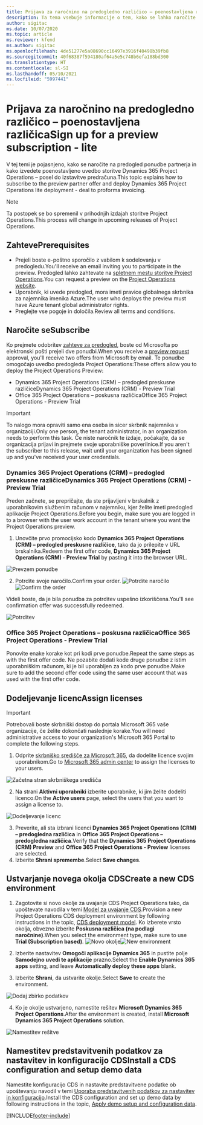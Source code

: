 ```yaml
---
title: Prijava za naročnino na predogledno različico – poenostavljena različica
description: Ta tema vsebuje informacije o tem, kako se lahko naročite in uvedete poenostavljeno uvedbo storitve Project Operations – od posla do izstavitve predračuna.
author: sigitac
ms.date: 10/07/2020
ms.topic: article
ms.reviewer: kfend
ms.author: sigitac
ms.openlocfilehash: 4de51277e5a08690cc16497e3916f40498b39fb8
ms.sourcegitcommit: 40f68387f594180af64a5e5c748b6efa188bd300
ms.translationtype: HT
ms.contentlocale: sl-SI
ms.lasthandoff: 05/10/2021
ms.locfileid: "5997441"
---
```

# <a name="sign-up-for-a-preview-subscription---lite"></a><span data-ttu-id="83ec2-103">Prijava za naročnino na predogledno različico – poenostavljena različica</span><span class="sxs-lookup"><span data-stu-id="83ec2-103">Sign up for a preview subscription - lite</span></span> 

<span data-ttu-id="83ec2-104">V tej temi je pojasnjeno, kako se naročite na predogled ponudbe partnerja in kako izvedete poenostavljeno uvedbo storitve Dynamics 365 Project Operations – posel do izstavitve predračuna.</span><span class="sxs-lookup"><span data-stu-id="83ec2-104">This topic explains how to subscribe to the preview partner offer and deploy Dynamics 365 Project Operations lite deployment - deal to proforma invoicing.</span></span>

> [!NOTE]
> <span data-ttu-id="83ec2-105">Ta postopek se bo spremenil v prihodnjih izdajah storitve Project Operations.</span><span class="sxs-lookup"><span data-stu-id="83ec2-105">This process will change in upcoming releases of Project Operations.</span></span>

## <a name="prerequisites"></a><span data-ttu-id="83ec2-106">Zahteve</span><span class="sxs-lookup"><span data-stu-id="83ec2-106">Prerequisites</span></span>

- <span data-ttu-id="83ec2-107">Prejeli boste e-poštno sporočilo z vabilom k sodelovanju v predogledu.</span><span class="sxs-lookup"><span data-stu-id="83ec2-107">You'll receive an email inviting you to participate in the preview.</span></span> <span data-ttu-id="83ec2-108">Predogled lahko zahtevate na [spletnem mestu storitve Project Operations](https://dynamics.microsoft.com/en-us/project-operations/overview/).</span><span class="sxs-lookup"><span data-stu-id="83ec2-108">You can request a preview on the [Project Operations website](https://dynamics.microsoft.com/en-us/project-operations/overview/).</span></span>
- <span data-ttu-id="83ec2-109">Uporabnik, ki uvede predogled, mora imeti pravice globalnega skrbnika za najemnika imenika Azure.</span><span class="sxs-lookup"><span data-stu-id="83ec2-109">The user who deploys the preview must have Azure tenant global administrator rights.</span></span>
- <span data-ttu-id="83ec2-110">Preglejte vse pogoje in določila.</span><span class="sxs-lookup"><span data-stu-id="83ec2-110">Review all terms and conditions.</span></span>

## <a name="subscribe"></a><span data-ttu-id="83ec2-111">Naročite se</span><span class="sxs-lookup"><span data-stu-id="83ec2-111">Subscribe</span></span>

<span data-ttu-id="83ec2-112">Ko prejmete odobritev [zahteve za predogled](https://forms.office.com/FormsPro/Pages/ResponsePage.aspx?id=v4j5cvGGr0GRqy180BHbR56j8lZs0FdAvwT75_WNFyxUMkRDV1NYQU5TNjE2VjhKOVBUNVg2R0s1NC4u), boste od Microsofta po elektronski pošti prejeli dve ponudbi.</span><span class="sxs-lookup"><span data-stu-id="83ec2-112">When you receive a [preview request](https://forms.office.com/FormsPro/Pages/ResponsePage.aspx?id=v4j5cvGGr0GRqy180BHbR56j8lZs0FdAvwT75_WNFyxUMkRDV1NYQU5TNjE2VjhKOVBUNVg2R0s1NC4u) approval, you'll receive two offers from Microsoft by email.</span></span> <span data-ttu-id="83ec2-113">Te ponudbe omogočajo uvedbo predogleda Project Operations:</span><span class="sxs-lookup"><span data-stu-id="83ec2-113">These offers allow you to deploy the Project Operations Preview:</span></span>

- <span data-ttu-id="83ec2-114">Dynamics 365 Project Operations (CRM) – predogled preskusne različice</span><span class="sxs-lookup"><span data-stu-id="83ec2-114">Dynamics 365 Project Operations (CRM) - Preview Trial</span></span>
- <span data-ttu-id="83ec2-115">Office 365 Project Operations – poskusna različica</span><span class="sxs-lookup"><span data-stu-id="83ec2-115">Office 365 Project Operations - Preview Trial</span></span>

> [!IMPORTANT]
> <span data-ttu-id="83ec2-116">To nalogo mora opraviti samo ena oseba in sicer skrbnik najemnika v organizaciji.</span><span class="sxs-lookup"><span data-stu-id="83ec2-116">Only one person, the tenant administrator, in an organization needs to perform this task.</span></span> <span data-ttu-id="83ec2-117">Če niste naročnik te izdaje, počakajte, da se organizacija prijavi in prejmete svoje uporabniške poverilnice.</span><span class="sxs-lookup"><span data-stu-id="83ec2-117">If you aren't the subscriber to this release, wait until your organization has been signed up and you've received your user credentials.</span></span>

### <a name="dynamics-365-project-operations-crm---preview-trial"></a><span data-ttu-id="83ec2-118">Dynamics 365 Project Operations (CRM) – predogled preskusne različice</span><span class="sxs-lookup"><span data-stu-id="83ec2-118">Dynamics 365 Project Operations (CRM) - Preview Trial</span></span> 

<span data-ttu-id="83ec2-119">Preden začnete, se prepričajte, da ste prijavljeni v brskalnik z uporabnikovim službenim računom v najemniku, kjer želite imeti predogled aplikacije Project Operations.</span><span class="sxs-lookup"><span data-stu-id="83ec2-119">Before you begin, make sure you are logged in to a browser with the user work account in the tenant where you want the Project Operations preview.</span></span>

1. <span data-ttu-id="83ec2-120">Unovčite prvo promocijsko kodo **Dynamics 365 Project Operations (CRM) – predogled preskusne različice**, tako da jo prilepite v URL brskalnika.</span><span class="sxs-lookup"><span data-stu-id="83ec2-120">Redeem the first offer code, **Dynamics 365 Project Operations (CRM) - Preview Trial** by pasting it into the browser URL.</span></span>

![Prevzem ponudbe](./media/16RedeemFirstOfferNew.png)

2. <span data-ttu-id="83ec2-122">Potrdite svoje naročilo.</span><span class="sxs-lookup"><span data-stu-id="83ec2-122">Confirm your order.</span></span>
<span data-ttu-id="83ec2-123">![Potrdite naročilo](./media/17ConfirmOrderNew.png)</span><span class="sxs-lookup"><span data-stu-id="83ec2-123">![Confirm the order](./media/17ConfirmOrderNew.png)</span></span>

<span data-ttu-id="83ec2-124">Videli boste, da je bila ponudba za potrditev uspešno izkoriščena.</span><span class="sxs-lookup"><span data-stu-id="83ec2-124">You'll see confirmation offer was successfully redeemed.</span></span>

![Potrditev](./media/18OrderConfirmationNew.png)

### <a name="office-365-project-operations---preview-trial"></a><span data-ttu-id="83ec2-126">Office 365 Project Operations – poskusna različica</span><span class="sxs-lookup"><span data-stu-id="83ec2-126">Office 365 Project Operations - Preview Trial</span></span>

<span data-ttu-id="83ec2-127">Ponovite enake korake kot pri kodi prve ponudbe.</span><span class="sxs-lookup"><span data-stu-id="83ec2-127">Repeat the same steps as with the first offer code.</span></span> <span data-ttu-id="83ec2-128">Ne pozabite dodati kode druge ponudbe z istim uporabniškim računom, ki je bil uporabljen za kodo prve ponudbe.</span><span class="sxs-lookup"><span data-stu-id="83ec2-128">Make sure to add the second offer code using the same user account that was used with the first offer code.</span></span>

## <a name="assign-licenses"></a><span data-ttu-id="83ec2-129">Dodeljevanje licenc</span><span class="sxs-lookup"><span data-stu-id="83ec2-129">Assign licenses</span></span>

> [!IMPORTANT]
> <span data-ttu-id="83ec2-130">Potrebovali boste skrbniški dostop do portala Microsoft 365 vaše organizacije, če želite dokončati naslednje korake.</span><span class="sxs-lookup"><span data-stu-id="83ec2-130">You will need administrative access to your organization's Microsoft 365 Portal to complete the following steps.</span></span>


1. <span data-ttu-id="83ec2-131">Odprite [skrbniško središče za Microsoft 365](https://portal.office.com/), da dodelite licence svojim uporabnikom.</span><span class="sxs-lookup"><span data-stu-id="83ec2-131">Go to [Microsoft 365 admin center](https://portal.office.com/) to assign the licenses to your users.</span></span>

![Začetna stran skrbniškega središča](./media/14AdminPortal.png)

2. <span data-ttu-id="83ec2-133">Na strani **Aktivni uporabniki** izberite uporabnike, ki jim želite dodeliti licenco.</span><span class="sxs-lookup"><span data-stu-id="83ec2-133">On the **Active users** page, select the users that you want to assign a license to.</span></span>

![Dodeljevanje licenc](./media/15AssignLicenses.png)

3. <span data-ttu-id="83ec2-135">Preverite, ali sta izbrani licenci **Dynamics 365 Project Operations (CRM) – predogledna različica** in **Office 365 Project Operations – predogledna različica**.</span><span class="sxs-lookup"><span data-stu-id="83ec2-135">Verify that the **Dynamics 365 Project Operations (CRM) Preview** and **Office 365 Project Operations - Preview** licenses are selected.</span></span> 
4. <span data-ttu-id="83ec2-136">Izberite **Shrani spremembe**.</span><span class="sxs-lookup"><span data-stu-id="83ec2-136">Select **Save changes**.</span></span>

## <a name="create-a-new-cds-environment"></a><span data-ttu-id="83ec2-137">Ustvarjanje novega okolja CDS</span><span class="sxs-lookup"><span data-stu-id="83ec2-137">Create a new CDS environment</span></span>

1. <span data-ttu-id="83ec2-138">Zagotovite si novo okolje za uvajanje CDS Project Operations tako, da upoštevate navodila v temi [Model za uvajanje CDS](lite-deployment.md).</span><span class="sxs-lookup"><span data-stu-id="83ec2-138">Provision a new Project Operations CDS deployment environment by following instructions in the topic, [CDS deployment model](lite-deployment.md).</span></span> <span data-ttu-id="83ec2-139">Ko izberete vrsto okolja, obvezno izberite **Poskusna različica (na podlagi naročnine)**.</span><span class="sxs-lookup"><span data-stu-id="83ec2-139">When you select the environment type, make sure to use **Trial (Subscription based)**.</span></span>
<span data-ttu-id="83ec2-140">![Novo okolje](./media/19CreateEnvironment.png)</span><span class="sxs-lookup"><span data-stu-id="83ec2-140">![New environment](./media/19CreateEnvironment.png)</span></span>

2. <span data-ttu-id="83ec2-141">Izberite nastavitev **Omogoči aplikacije Dynamics 365** in pustite polje **Samodejno uvedi te aplikacije** prazno.</span><span class="sxs-lookup"><span data-stu-id="83ec2-141">Select the **Enable Dynamics 365 apps** setting, and leave **Automatically deploy these apps** blank.</span></span>  
3. <span data-ttu-id="83ec2-142">Izberite **Shrani**, da ustvarite okolje.</span><span class="sxs-lookup"><span data-stu-id="83ec2-142">Select **Save** to create the environment.</span></span>

![Dodaj zbirko podatkov](./media/20CreateEnvironment1.png)

4. <span data-ttu-id="83ec2-144">Ko je okolje ustvarjeno, namestite rešitev **Microsoft Dynamics 365 Project Operations**.</span><span class="sxs-lookup"><span data-stu-id="83ec2-144">After the environment is created, install **Microsoft Dynamics 365 Project Operations** solution.</span></span> 

![Namestitev rešitve](./media/21InstallSolution.png)

## <a name="install-a-cds-configuration-and-setup-demo-data"></a><span data-ttu-id="83ec2-146">Namestitev predstavitvenih podatkov za nastavitev in konfiguracijo CDS</span><span class="sxs-lookup"><span data-stu-id="83ec2-146">Install a CDS configuration and setup demo data</span></span>

<span data-ttu-id="83ec2-147">Namestite konfiguracijo CDS in nastavite predstavitvene podatke ob upoštevanju navodil v temi [Uporaba predstavitvenih podatkov za nastavitev in konfiguracijo](lite-apply-demo-setup-config-data.md).</span><span class="sxs-lookup"><span data-stu-id="83ec2-147">Install the CDS configuration and set up demo data by following instructions in the topic, [Apply demo setup and configuration data](lite-apply-demo-setup-config-data.md).</span></span>


[!INCLUDE[footer-include](../includes/footer-banner.md)]
